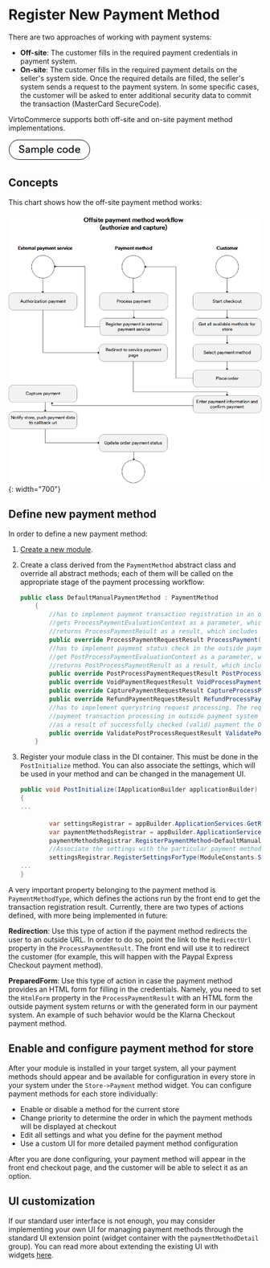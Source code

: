 # Register New Payment Method

There are two approaches of working with payment systems:

* **Off-site**: The customer fills in the required payment credentials in payment system.
* **On-site**: The customer fills in the required payment details on the seller's system side. Once the required details are filled, the seller's system sends a request to the payment system. In some specific cases, the customer will be asked to enter additional security data to commit the transaction (MasterCard SecureCode).

VirtoCommerce supports both off-site and on-site payment method implementations.

[![Sample code](media/sample-code.png)](https://github.com/VirtoCommerce/vc-module-payment/blob/master/src/VirtoCommerce.Payment.Data/DefaultManualPaymentMethod.cs)

## Concepts

This chart shows how the off-site payment method works:

![Offside payment method](media/01-offsite-payment-method-chart.png){: width="700"}

## Define new payment method

In order to define a new payment method:

1. [Create a new module](../../Tutorials-and-How-tos/Tutorials/creating-custom-module.md).
1. Create a class derived from the `PaymentMethod` abstract class and override all abstract methods; each of them will be called on the appropriate stage of the payment processing workflow:

	```csharp
	public class DefaultManualPaymentMethod : PaymentMethod
		{
			//has to implement payment transaction registration in an outside payment system;
			//gets ProcessPaymentEvaluationContext as a parameter, which contains all the required information to create a payment transaction in an outside payment system;
			//returns ProcessPaymentResult as a result, which includes the OuterId property, that has to be set to PaymentId. That way it associates payment in the Virto Commerce platform with the payment transaction in //the outside payment system
			public override ProcessPaymentRequestResult ProcessPayment(ProcessPaymentRequest request) { ... }
			//has to implement payment status check in the outside payment system;
			//get PostProcessPaymentEvaluationContext as a parameter, which contains all the required information to check payment status in outside payment system;
			//returns PostProcessPaymentResult as a result, which includes the payment status result returned by the outside payment system
			public override PostProcessPaymentRequestResult PostProcessPayment(PostProcessPaymentRequest request) { ... }
			public override VoidPaymentRequestResult VoidProcessPayment(VoidPaymentRequest request) { ... }
			public override CapturePaymentRequestResult CaptureProcessPayment(CapturePaymentRequest request) { ... }
			public override RefundPaymentRequestResult RefundProcessPayment(RefundPaymentRequest request) { ... }
			//has to impelement querystring request processing. The request comes to `push url` from outside payment system or frontend. The `push url` is set in account settings of most payment systems or during
			//payment transaction processing in outside payment system (ProcessPayment method).
			//as a result of successfully checked (valid) payment the OuterId property of ValidatePostProcessRequestResult has to be set. It identifies payment in VirtoCommerce with the transaction in outside payment system.
			public override ValidatePostProcessRequestResult ValidatePostProcessRequest(System.Collections.Specialized.NameValueCollection queryString) { ... }
		}
	```

1. Register your module class in the DI container. This must be done in the `PostInitialize` method. You can also associate the settings, which will be used in your method and can be changed in the management UI. 

	```C#
	public void PostInitialize(IApplicationBuilder applicationBuilder)
	{
	...

			var settingsRegistrar = appBuilder.ApplicationServices.GetRequiredService<ISettingsRegistrar>();
			var paymentMethodsRegistrar = appBuilder.ApplicationServices.GetRequiredService<IPaymentMethodsRegistrar>();
			paymentMethodsRegistrar.RegisterPaymentMethod<DefaultManualPaymentMethod>();
			//Associate the settings with the particular payment method
			settingsRegistrar.RegisterSettingsForType(ModuleConstants.Settings.DefaultManualPaymentMethod.AllSettings, typeof(DefaultManualPaymentMethod).Name);
	...
	}
	```

A very important property belonging to the payment method is `PaymentMethodType`, which defines the actions run by the front end to get the transaction registration result. Currently, there are two types of actions defined, with more being implemented in future:

**Redirection**: Use this type of action if the payment method redirects the user to an outside URL. In order to do so, point the link to the `RedirectUrl` property in the `ProcessPaymentResult`. The front end will use it to redirect the customer (for example, this will happen with the Paypal Express Checkout payment method). 

**PreparedForm**: Use this type of action in case the payment method provides an HTML form for filling in the credentials. Namely, you need to set the `HtmlForm` property in the `ProcessPaymentResult` with an HTML form the outside payment system returns or with the generated form in our payment system. An example of such behavior would be the Klarna Checkout payment method.

## Enable and configure payment method for store

After your module is installed in your target system, all your payment methods should appear and be available for configuration in every store in your system under the `Store->Payment` method widget. You can configure payment methods for each store individually:

* Enable or disable a method for the current store
* Change priority to determine the order in which the payment methods will be displayed at checkout
* Edit all settings and what you define for the payment method
* Use a custom UI for more detailed payment method configuration

After you are done configuring, your payment method will appear in the front end checkout page, and the customer will be able to select it as an option.

## UI customization

If our standard user interface is not enough, you may consider implementing your own UI for managing payment methods through the standard UI extension point (widget container with the `paymentMethodDetail` group). You can read more about extending the existing UI with widgets [here](../../Platform-Manager/Extensibility-Points/widgets.md).
